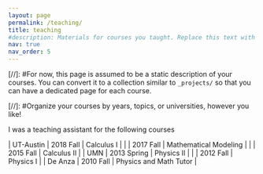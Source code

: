 ```yaml
---
layout: page
permalink: /teaching/
title: teaching
#description: Materials for courses you taught. Replace this text with your description.
nav: true
nav_order: 5
---
```


[//]: #For now, this page is assumed to be a static description of your courses. You can convert it to a collection similar to `_projects/` so that you can have a dedicated page for each course.

[//]: #Organize your courses by years, topics, or universities, however you like!

I was a teaching assistant for the following courses

| UT-Austin | 2018 Fall | Calculus I |
| | 2017 Fall | Mathematical Modeling |
| | 2015 Fall | Calculus II |
| UMN | 2013 Spring | Physics II |
| | 2012 Fall | Physics I |
| De Anza | 2010 Fall | Physics and Math Tutor |
